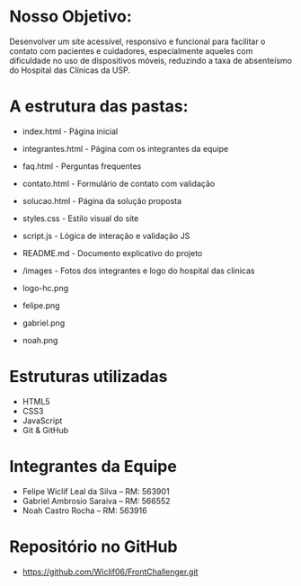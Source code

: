 # Nosso Objetivo:

Desenvolver um site acessível, responsivo e funcional para facilitar o contato com pacientes e cuidadores, especialmente aqueles com dificuldade no uso de dispositivos móveis, reduzindo a taxa de absenteísmo do Hospital das Clínicas da USP.

# A estrutura das pastas:

- index.html               - Página inicial
- integrantes.html         - Página com os integrantes da equipe
- faq.html                 - Perguntas frequentes
- contato.html             - Formulário de contato com validação
- solucao.html             - Página da solução proposta
- styles.css               - Estilo visual do site
- script.js                - Lógica de interação e validação JS
- README.md                - Documento explicativo do projeto
            
- /images                  - Fotos dos integrantes e logo do hospital das clinicas
- logo-hc.png
- felipe.png
- gabriel.png
- noah.png

# Estruturas utilizadas

- HTML5
- CSS3
- JavaScript
- Git & GitHub

# Integrantes da Equipe

- Felipe Wiclif Leal da Silva – RM: 563901
- Gabriel Ambrosio Saraiva – RM: 566552
- Noah Castro Rocha – RM: 563916

# Repositório no GitHub

- https://github.com/Wiclif06/FrontChallenger.git